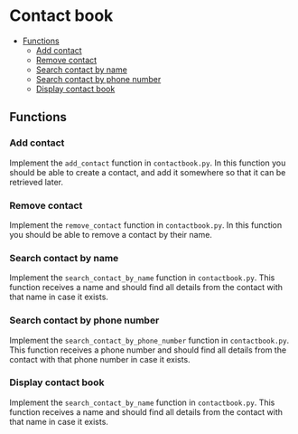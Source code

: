 
# Contact book

<!-- vscode-markdown-toc -->

* [Functions](#Functions)
	* [Add contact](#addcontact)
	* [Remove contact](#removecontact)
	* [Search contact by name](#searchcontactbyname)
	* [Search contact by phone number](#earchcontactbyphonenumber)
	* [Display contact book](#displaycontactbook)

<!-- vscode-markdown-toc-config
	numbering=false
	autoSave=true
	/vscode-markdown-toc-config -->
<!-- /vscode-markdown-toc -->


## <a name='Functions'></a>Functions

### <a name='addcontact'></a>Add contact

Implement the `add_contact` function in `contactbook.py`.  In this function you should be able to create a contact, and add it somewhere so that it can be retrieved later.

### <a name='removecontact'></a>Remove contact

Implement the `remove_contact` function in `contactbook.py`.  In this function you should be able to remove a contact by their name.

### <a name='searchcontactbyname'></a>Search contact by name

Implement the `search_contact_by_name` function in `contactbook.py`.  This function receives a name and should find all details from the contact with that name in case it exists.

### <a name='searchcontactbyphonenumber'></a>Search contact by phone number

Implement the `search_contact_by_phone_number` function in `contactbook.py`.  This function receives a phone number and should find all details from the contact with that phone number in case it exists.

### <a name='displaycontactbook'></a>Display contact book

Implement the `search_contact_by_name` function in `contactbook.py`.  This function receives a name and should find all details from the contact with that name in case it exists.
